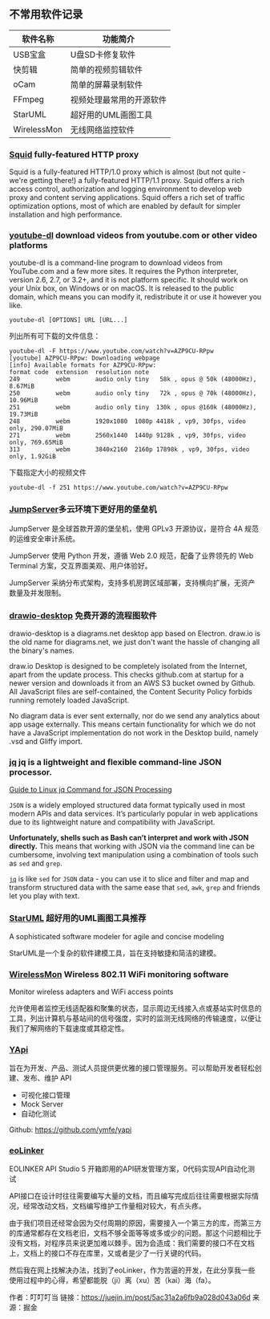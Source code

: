 ## 不常用软件记录
|软件名称 |功能简介            |
|---------|--------------------|
|USB宝盒   |U盘SD卡修复软件     |
|快剪辑    |简单的视频剪辑软件  |
|oCam     |简单的屏幕录制软件  |
|FFmpeg   |视频处理最常用的开源软件|
|StarUML  |超好用的UML画图工具|
|WirelessMon  |无线网络监控软件|



### [Squid](http://www.squid-cache.org/) fully-featured HTTP proxy

Squid is a fully-featured HTTP/1.0 proxy which is almost (but not quite - we're getting there!) a fully-featured HTTP/1.1 proxy. 
Squid offers a rich access control, authorization and logging environment to develop web proxy and content serving applications. 
Squid offers a rich set of traffic optimization options, most of which are enabled by default for simpler installation and high performance.


### [youtube-dl](https://github.com/ytdl-org/youtube-dl) download videos from youtube.com or other video platforms

youtube-dl is a command-line program to download videos from YouTube.com and a few more sites. It requires the Python interpreter, version 2.6, 2.7, or 3.2+, and it is not platform specific. It should work on your Unix box, on Windows or on macOS. It is released to the public domain, which means you can modify it, redistribute it or use it however you like.

```
youtube-dl [OPTIONS] URL [URL...]
```

列出所有可下载的文件信息：

```
youtube-dl -F https://www.youtube.com/watch?v=AZP9CU-RPpw
[youtube] AZP9CU-RPpw: Downloading webpage
[info] Available formats for AZP9CU-RPpw:
format code  extension  resolution note
249          webm       audio only tiny   58k , opus @ 50k (48000Hz), 8.67MiB
250          webm       audio only tiny   72k , opus @ 70k (48000Hz), 10.96MiB
251          webm       audio only tiny  130k , opus @160k (48000Hz), 19.73MiB
248          webm       1920x1080  1080p 4418k , vp9, 30fps, video only, 290.07MiB
271          webm       2560x1440  1440p 9128k , vp9, 30fps, video only, 769.65MiB
313          webm       3840x2160  2160p 17898k , vp9, 30fps, video only, 1.92GiB
```

下载指定大小的视频文件

```
youtube-dl -f 251 https://www.youtube.com/watch?v=AZP9CU-RPpw
```

### [JumpServer](https://github.com/jumpserver/jumpserver)多云环境下更好用的堡垒机

JumpServer 是全球首款开源的堡垒机，使用 GPLv3 开源协议，是符合 4A 规范的运维安全审计系统。

JumpServer 使用 Python 开发，遵循 Web 2.0 规范，配备了业界领先的 Web Terminal 方案，交互界面美观、用户体验好。

JumpServer 采纳分布式架构，支持多机房跨区域部署，支持横向扩展，无资产数量及并发限制。


### [drawio-desktop](https://www.diagrams.net/) 免费开源的流程图软件

drawio-desktop is a diagrams.net desktop app based on Electron. draw.io is the old name for diagrams.net, we just don't want the hassle of changing all the binary's names.

draw.io Desktop is designed to be completely isolated from the Internet, apart from the update process. This checks github.com at startup for a newer version and downloads it from an AWS S3 bucket owned by Github. All JavaScript files are self-contained, the Content Security Policy forbids running remotely loaded JavaScript.

No diagram data is ever sent externally, nor do we send any analytics about app usage externally. This means certain functionality for which we do not have a JavaScript implementation do not work in the Desktop build, namely .vsd and Gliffy import.

### [jq](https://github.com/stedolan/jq) jq is a lightweight and flexible command-line JSON processor.

[Guide to Linux jq Command for JSON Processing](https://www.baeldung.com/linux/jq-command-json)

`JSON` is a widely employed structured data format typically used in most modern APIs and data services. It’s particularly popular in web applications due to its lightweight nature and compatibility with JavaScript.

**Unfortunately, shells such as Bash can’t interpret and work with JSON directly.** This means that working with JSON via the command line can be cumbersome, involving text manipulation using a combination of tools such as `sed` and `grep`.

[`jq`](https://stedolan.github.io/jq/) is like `sed` for `JSON` data - you can use it to slice and filter and map and transform structured data with the same ease that `sed`, `awk`, `grep` and friends let you play with text.


### [StarUML](http://staruml.io/) 超好用的UML画图工具推荐

A sophisticated software modeler for agile and concise modeling

StarUML是一个复杂的软件建模工具，旨在支持敏捷和简洁的建模。


### [WirelessMon](https://www.passmark.com/products/wirelessmonitor/) Wireless 802.11 WiFi monitoring software

Monitor wireless adapters and WiFi access points

允许使用者监控无线适配器和聚集的状态，显示周边无线接入点或基站实时信息的工具，列出计算机与基站间的信号强度，实时的监测无线网络的传输速度，以便让我们了解网络的下载速度或其稳定性。


### [YApi](https://hellosean1025.github.io/yapi/)

旨在为开发、产品、测试人员提供更优雅的接口管理服务。可以帮助开发者轻松创建、发布、维护 API

- 可视化接口管理
- Mock Server
- 自动化测试

Github: https://github.com/ymfe/yapi

### [eoLinker](https://www.eolinker.com/)

EOLINKER  API Studio 5 开箱即用的API研发管理方案，0代码实现API自动化测试

API接口在设计时往往需要编写大量的文档，而且编写完成后往往需要根据实际情况，经常改动文档，文档编写维护工作量相对较大，有点头疼。

由于我们项目还经常会因为交付周期的原因，需要接入一个第三方的库，而第三方的库通常都存在文档老旧，文档不够全面等等或多或少的问题。那这个问题相比于没有文档，对程序员来说更加难以棘手。因为会造成：我们需要的接口不在文档上，文档上的接口不存在库里，又或者是少了一行关键的代码。  

然后我在网上找解决办法，找到了eoLinker，作为苦逼的开发，在此分享我一些使用过程中的心得，希望都能脱（ji）离（xu）苦（kai）海（fa）。

作者：叮叮叮当
链接：https://juejin.im/post/5ac31a2a6fb9a028d043a06d
来源：掘金
